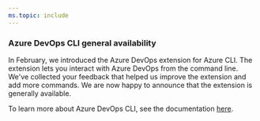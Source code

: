 ```yaml
---
ms.topic: include
---
```


### Azure DevOps CLI general availability 

In February, we introduced the Azure DevOps extension for Azure CLI. The extension lets you interact with Azure DevOps from the command line. We've collected your feedback that helped us improve the extension and add more commands. We are now happy to announce that the extension is generally available. 

To learn more about Azure DevOps CLI, see the documentation [here](https://docs.microsoft.com/azure/devops/cli/index?view=azure-devops).